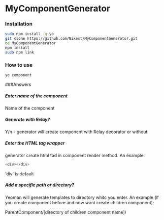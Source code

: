 # MyComponentGenerator

### Installation

```sh
sudo npm install -g yo
git clone https://github.com/Nikest/MyComponentGenerator.git
cd MyComponentGenerator
npm install
sudo npm link
```

### How to use

```sh
yo component
```

###Answers

##### Enter name of the component
Name of the component

##### Generate with Relay?
Y/n - generator will create component with Relay decorator or without

##### Enter the HTML tag wrapper
generator create html tad in component render method.
An example:
```sh
<div></div>
```
'div' is default

##### Add a specific path or directory?
Yeoman will generate templates to directory whitc you enter.
An example (if you create component before and now want create children component):

ParentComponent/[directory of children component name]/
